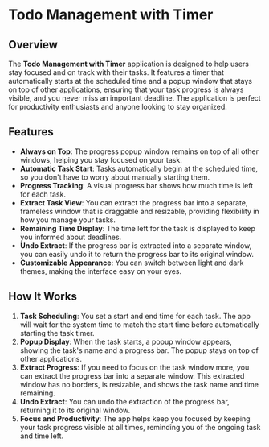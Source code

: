 # Todo Management with Timer

## Overview

The **Todo Management with Timer** application is designed to help users stay focused and on track with their tasks. It features a timer that automatically starts at the scheduled time and a popup window that stays on top of other applications, ensuring that your task progress is always visible, and you never miss an important deadline. The application is perfect for productivity enthusiasts and anyone looking to stay organized.

## Features

- **Always on Top**: The progress popup window remains on top of all other windows, helping you stay focused on your task.
- **Automatic Task Start**: Tasks automatically begin at the scheduled time, so you don't have to worry about manually starting them.
- **Progress Tracking**: A visual progress bar shows how much time is left for each task.
- **Extract Task View**: You can extract the progress bar into a separate, frameless window that is draggable and resizable, providing flexibility in how you manage your tasks.
- **Remaining Time Display**: The time left for the task is displayed to keep you informed about deadlines.
- **Undo Extract**: If the progress bar is extracted into a separate window, you can easily undo it to return the progress bar to its original window.
- **Customizable Appearance**: You can switch between light and dark themes, making the interface easy on your eyes.

## How It Works

1. **Task Scheduling**: You set a start and end time for each task. The app will wait for the system time to match the start time before automatically starting the task timer.
2. **Popup Display**: When the task starts, a popup window appears, showing the task's name and a progress bar. The popup stays on top of other applications.
3. **Extract Progress**: If you need to focus on the task window more, you can extract the progress bar into a separate window. This extracted window has no borders, is resizable, and shows the task name and time remaining.
4. **Undo Extract**: You can undo the extraction of the progress bar, returning it to its original window.
5. **Focus and Productivity**: The app helps keep you focused by keeping your task progress visible at all times, reminding you of the ongoing task and time left.

